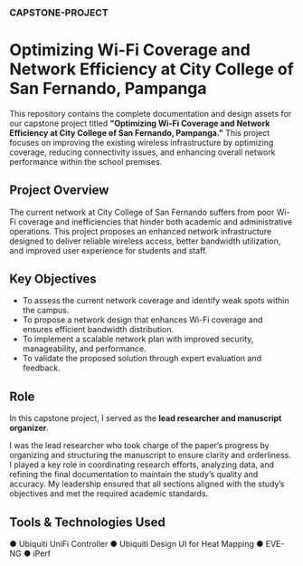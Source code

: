 ### CAPSTONE-PROJECT
# Optimizing Wi-Fi Coverage and Network Efficiency at City College of San Fernando, Pampanga

This repository contains the complete documentation and design assets for our capstone project titled **"Optimizing Wi-Fi Coverage and Network Efficiency at City College of San Fernando, Pampanga."** This project focuses on improving the existing wireless infrastructure by optimizing coverage, reducing connectivity issues, and enhancing overall network performance within the school premises.

## Project Overview

The current network at City College of San Fernando suffers from poor Wi-Fi coverage and inefficiencies that hinder both academic and administrative operations. This project proposes an enhanced network infrastructure designed to deliver reliable wireless access, better bandwidth utilization, and improved user experience for students and staff.

## Key Objectives

- To assess the current network coverage and identify weak spots within the campus.
- To propose a network design that enhances Wi-Fi coverage and ensures efficient bandwidth distribution.
- To implement a scalable network plan with improved security, manageability, and performance.
- To validate the proposed solution through expert evaluation and feedback.

## Role

In this capstone project, I served as the **lead researcher and manuscript organizer**.

I was the lead researcher who took charge of the paper’s progress by organizing and structuring the manuscript to ensure clarity and orderliness. I played a key role in coordinating research efforts, analyzing data, and refining the final documentation to maintain the study’s quality and accuracy. My leadership ensured that all sections aligned with the study’s objectives and met the required academic standards.

## Tools & Technologies Used

● Ubiquiti UniFi Controller
● Ubiquiti Design UI for Heat Mapping
● EVE-NG
● iPerf

###
